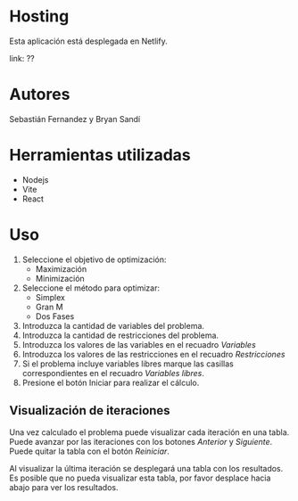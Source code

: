 # Hosting
Esta aplicación está desplegada en Netlify.

link: ??

# Autores
Sebastián Fernandez y Bryan Sandí

# Herramientas utilizadas
 - Nodejs
 - Vite
 - React

 # Uso

 1. Seleccione el objetivo de optimización:
    - Maximización
    - Minimización
 2. Seleccione el método para optimizar:
    - Simplex
    - Gran M
    - Dos Fases
 3. Introduzca la cantidad de variables del problema.
 4. Introduzca la cantidad de restricciones del problema.
 5. Introduzca los valores de las variables en el recuadro *Variables*
 6. Introduzca los valores de las restricciones en el recuadro *Restricciones*
 7. Si el problema incluye variables libres marque las casillas correspondientes en el recuadro *Variables libres*.
 8. Presione el botón Iniciar para realizar el cálculo.

 ## Visualización de iteraciones
 Una vez calculado el problema puede visualizar cada iteración en una tabla.
 Puede avanzar por las iteraciones con los botones *Anterior* y *Siguiente*.
 Puede quitar la tabla con el botón *Reiniciar*.

 Al visualizar la última iteración se desplegará una tabla con los resultados.
 Es posible que no pueda visualizar esta tabla, por favor desplace hacia abajo para ver los resultados.
